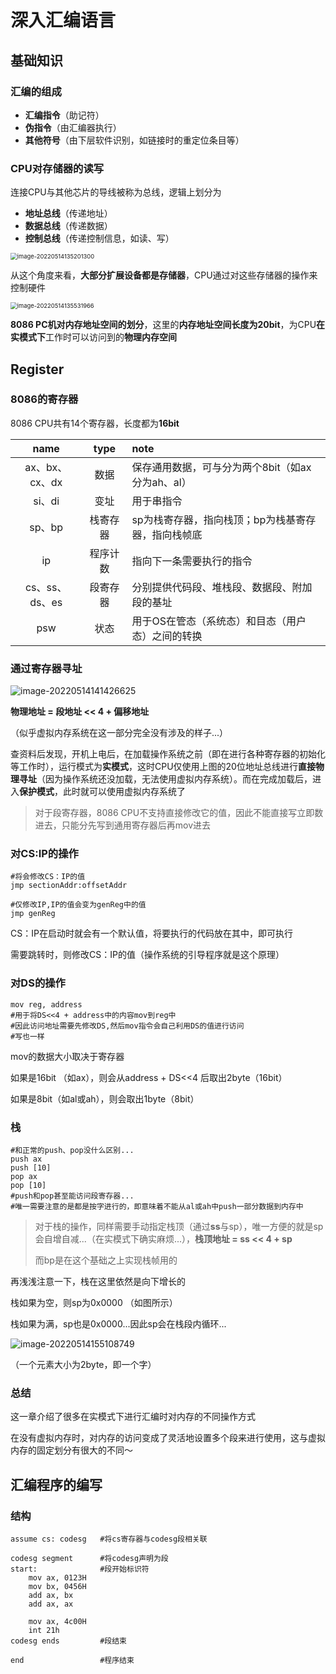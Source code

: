 # 深入汇编语言

## 基础知识

### 汇编的组成

- **汇编指令**（助记符）
- **伪指令**（由汇编器执行）
- **其他符号**（由下层软件识别，如链接时的重定位条目等）

### CPU对存储器的读写

连接CPU与其他芯片的导线被称为总线，逻辑上划分为

- **地址总线**（传递地址）
- **数据总线**（传递数据）
- **控制总线**（传递控制信息，如读、写）

<img src="../../_Images/image-20220514135201300.png" alt="image-20220514135201300" style="zoom:67%;" />

从这个角度来看，**大部分扩展设备都是存储器**，CPU通过对这些存储器的操作来控制硬件

<img src="../../_Images/image-20220514135531966.png" alt="image-20220514135531966" style="zoom:67%;" />

**8086 PC机对内存地址空间的划分**，这里的**内存地址空间长度为20bit**，为CPU**在实模式下**工作时可以访问到的**物理内存空间**

## Register

### 8086的寄存器

8086 CPU共有14个寄存器，长度都为**16bit**

|      name      |   type   | note                                               |
| :------------: | :------: | :------------------------------------------------- |
| ax、bx、cx、dx |   数据   | 保存通用数据，可与分为两个8bit（如ax分为ah、al）   |
|     si、di     |   变址   | 用于串指令                                         |
|     sp、bp     | 栈寄存器 | sp为栈寄存器，指向栈顶；bp为栈基寄存器，指向栈帧底 |
|       ip       | 程序计数 | 指向下一条需要执行的指令                           |
| cs、ss、ds、es | 段寄存器 | 分别提供代码段、堆栈段、数据段、附加段的基址       |
|      psw       |   状态   | 用于OS在管态（系统态）和目态（用户态）之间的转换   |

### 通过寄存器寻址

![image-20220514141426625](../../_Images/image-20220514141426625.png)

**物理地址 = 段地址 << 4 + 偏移地址**

（似乎虚拟内存系统在这一部分完全没有涉及的样子...）

查资料后发现，开机上电后，在加载操作系统之前（即在进行各种寄存器的初始化等工作时），运行模式为**实模式**，这时CPU仅使用上图的20位地址总线进行**直接物理寻址**（因为操作系统还没加载，无法使用虚拟内存系统）。而在完成加载后，进入**保护模式**，此时就可以使用虚拟内存系统了

> 对于段寄存器，8086 CPU不支持直接修改它的值，因此不能直接写立即数进去，只能分先写到通用寄存器后再mov进去

### 对CS:IP的操作

```assembly
#将会修改CS：IP的值
jmp sectionAddr:offsetAddr

#仅修改IP,IP的值会变为genReg中的值
jmp genReg

```

CS：IP在启动时就会有一个默认值，将要执行的代码放在其中，即可执行

需要跳转时，则修改CS：IP的值（操作系统的引导程序就是这个原理）

### 对DS的操作

```assembly
mov reg, address
#用于将DS<<4 + address中的内容mov到reg中
#因此访问地址需要先修改DS,然后mov指令会自己利用DS的值进行访问
#写也一样
```

mov的数据大小取决于寄存器

如果是16bit （如ax），则会从address + DS<<4 后取出2byte（16bit）

如果是8bit（如al或ah），则会取出1byte（8bit）

### 栈

```assembly
#和正常的push、pop没什么区别...
push ax
push [10]
pop ax
pop [10]
#push和pop甚至能访问段寄存器...
#唯一需要注意的是都是按字进行的，即意味着不能从al或ah中push一部分数据到内存中
```

> 对于栈的操作，同样需要手动指定栈顶（通过**ss**与sp），唯一方便的就是sp会自增自减...（在实模式下确实麻烦...），**栈顶地址 = ss << 4 + sp**
>
> 而bp是在这个基础之上实现栈帧用的

再浅浅注意一下，栈在这里依然是向下增长的

栈如果为空，则sp为0x0000 （如图所示）

栈如果为满，sp也是0x0000...因此sp会在栈段内循环...

![image-20220514155108749](../../_Images/image-20220514155108749.png)

（一个元素大小为2byte，即一个字）

### 总结

这一章介绍了很多在实模式下进行汇编时对内存的不同操作方式

在没有虚拟内存时，对内存的访问变成了灵活地设置多个段来进行使用，这与虚拟内存的固定划分有很大的不同～

## 汇编程序的编写

### 结构

```assembly
assume cs: codesg	#将cs寄存器与codesg段相关联

codesg segment      #将codesg声明为段
start: 				#段开始标识符
	mov ax, 0123H
	mov bx, 0456H
	add ax, bx
	add ax, ax
	
	mov ax, 4c00H
	int 21h
codesg ends			#段结束

end					#程序结束
```


